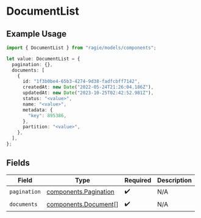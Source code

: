 # DocumentList

## Example Usage

```typescript
import { DocumentList } from "ragie/models/components";

let value: DocumentList = {
  pagination: {},
  documents: [
    {
      id: "1f3b0be4-65b3-4274-9d38-fadfcbff7142",
      createdAt: new Date("2022-05-24T21:26:04.186Z"),
      updatedAt: new Date("2023-10-25T02:42:52.981Z"),
      status: "<value>",
      name: "<value>",
      metadata: {
        "key": 895386,
      },
      partition: "<value>",
    },
  ],
};
```

## Fields

| Field                                                          | Type                                                           | Required                                                       | Description                                                    |
| -------------------------------------------------------------- | -------------------------------------------------------------- | -------------------------------------------------------------- | -------------------------------------------------------------- |
| `pagination`                                                   | [components.Pagination](../../models/components/pagination.md) | :heavy_check_mark:                                             | N/A                                                            |
| `documents`                                                    | [components.Document](../../models/components/document.md)[]   | :heavy_check_mark:                                             | N/A                                                            |